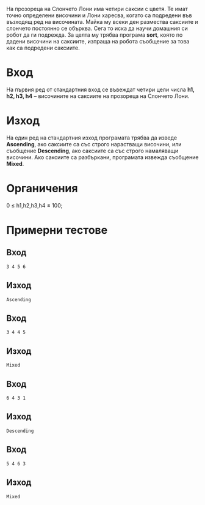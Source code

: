 На прозореца на Слончето Лони има четири саксии с цветя. Те имат точно определени височини и Лони харесва, когато са подредени във възходящ ред на височината. Майка му всеки ден размества саксиите и слончето постоянно се обърква. Сега то иска да научи домашния си робот да ги подрежда. За целта му трябва програма **sort**, която по дадени височини на саксиите, изпраща на робота съобщение за това как са подредени саксиите.


# Вход
На първия ред от стандартния вход се въвеждат четири цели числа **h1, h2, h3, h4** – височините на саксиите на прозореца на Слончето Лони.

# Изход
На един ред на стандартния изход програмата трябва да изведе **Ascending**, ако саксиите са със строго нарастващи височини, или съобщение **Descending**, ако саксиите са със строго намаляващи височини. Ако саксиите са разбъркани, програмата извежда съобщение **Mixed**.

# Органичения
0 ≤ h1,h2,h3,h4 ≤ 100;

# Примерни тестове
## Вход
```
3 4 5 6
```
## Изход
```
Ascending
```
## Вход
```
3 4 4 5
```
## Изход
```
Mixed
```
## Вход 
```
6 4 3 1
```
## Изход
```
Descending
```
## Вход
```
5 4 6 3
```
## Изход
```
Mixed
```

